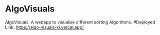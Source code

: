 # AlgoVisuals
AlgoVisuals: A webapp to visualise different sorting Algorithms.
#Deployed Link: https://algo-visuals-xi.vercel.app/
